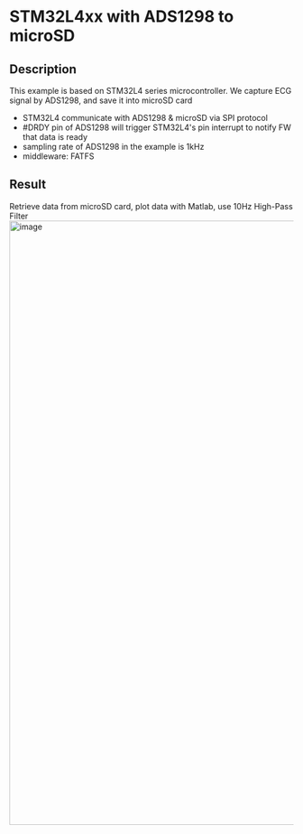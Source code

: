 # STM32L4xx with ADS1298 to microSD

## Description
This example is based on STM32L4 series microcontroller. We capture ECG signal by ADS1298, and save it into microSD card
- STM32L4 communicate with ADS1298 & microSD via SPI protocol
- #DRDY pin of ADS1298 will trigger STM32L4's pin interrupt to notify FW that data is ready
- sampling rate of ADS1298 in the example is 1kHz
- middleware: FATFS

## Result
Retrieve data from microSD card, plot data with Matlab, use 10Hz High-Pass Filter
<img width="1071" alt="image" src="https://github.com/user-attachments/assets/701623ce-b7e9-4751-9cf5-1b25b5b277b5" />
